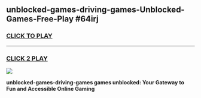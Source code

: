 
## unblocked-games-driving-games-Unblocked-Games-Free-Play #64irj
<h3>
<a href="https://us.freeplayer.one?title=unblocked-games-driving-games&ref=9M">CLICK TO PLAY</a></h3>
<hr>

<h3>
<a href="https://us.freeplayer.one?title=unblocked-games-driving-games&ref=9M">CLICK 2 PLAY</a>
  
</h3>

<a href="https://us.freeplayer.one?title=unblocked-games-driving-games&ref=9M"><img src="https://clearcache.store/games.png"></a>


**unblocked-games-driving-games games unblocked: Your Gateway to Fun and Accessible Online Gaming**
